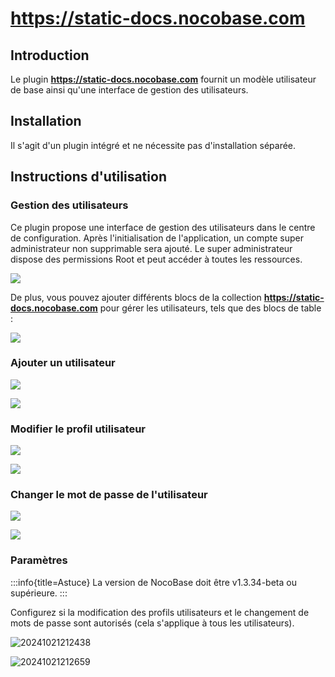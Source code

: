 # https://static-docs.nocobase.com

<PluginInfo name="https://static-docs.nocobase.com"></PluginInfo>

## Introduction

Le plugin **https://static-docs.nocobase.com** fournit un modèle utilisateur de base ainsi qu'une interface de gestion des utilisateurs.

## Installation

Il s'agit d'un plugin intégré et ne nécessite pas d'installation séparée.

## Instructions d'utilisation

### Gestion des utilisateurs

Ce plugin propose une interface de gestion des utilisateurs dans le centre de configuration. Après l'initialisation de l'application, un compte super administrateur non supprimable sera ajouté. Le super administrateur dispose des permissions Root et peut accéder à toutes les ressources.

![](https://static-docs.nocobase.com/44bf40f56b45d4dd96c424fb08082cf6.png)

De plus, vous pouvez ajouter différents blocs de la collection **https://static-docs.nocobase.com** pour gérer les utilisateurs, tels que des blocs de table :

![](https://static-docs.nocobase.com/76b5a4652f869541a9e8f18a4568a7c9.png)

### Ajouter un utilisateur

![](https://static-docs.nocobase.com/4f8ef9ffc1c17f275b62b462f6385b19.png)

![](https://static-docs.nocobase.com/437828173950bd7c21b40a6243ffe150.png)

### Modifier le profil utilisateur

![](https://static-docs.nocobase.com/d25e06872bd1d48ed8c1139728fa5ff3.png)

![](https://static-docs.nocobase.com/c140bcaab240385b9b5aca32a2ec2801.png)

### Changer le mot de passe de l'utilisateur

![](https://static-docs.nocobase.com/26c24c4cebda3d144dc4e9b728c2ede5.png)

![](https://static-docs.nocobase.com/23a2b2223cb5b387b3699cc6143302e8.png)

### Paramètres

:::info{title=Astuce}
La version de NocoBase doit être v1.3.34-beta ou supérieure.
:::

Configurez si la modification des profils utilisateurs et le changement de mots de passe sont autorisés (cela s'applique à tous les utilisateurs).

![20241021212438](https://static-docs.nocobase.com/20241021212438.png)

![20241021212659](https://static-docs.nocobase.com/20241021212659.png)
